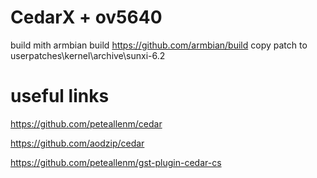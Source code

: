 # CedarX + ov5640
build mith armbian build https://github.com/armbian/build
copy patch to userpatches\kernel\archive\sunxi-6.2

# useful links
https://github.com/peteallenm/cedar

https://github.com/aodzip/cedar

https://github.com/peteallenm/gst-plugin-cedar-cs
